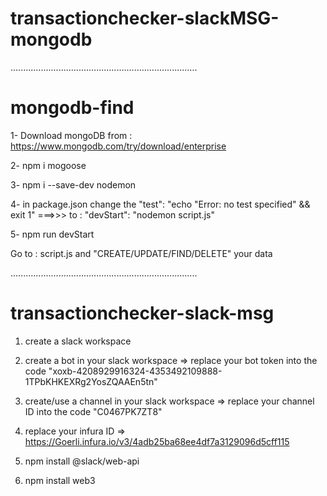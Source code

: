 # transactionchecker-slackMSG-mongodb
..........................................................................

# mongodb-find

1- Download mongoDB from : https://www.mongodb.com/try/download/enterprise

2- npm i mogoose

3- npm i --save-dev nodemon

4- in package.json change the "test": "echo "Error: no test specified" && exit 1" ===>>> to : "devStart": "nodemon script.js"

5- npm run devStart

Go to : script.js and "CREATE/UPDATE/FIND/DELETE" your data

..........................................................................

# transactionchecker-slack-msg

1. create a slack workspace

2. create a bot in your slack workspace => replace your bot token into the code "xoxb-4208929916324-4353492109888-1TPbKHKEXRg2YosZQAAEn5tn"

3. create/use a channel in your slack workspace => replace your channel ID into the code "C0467PK7ZT8"

4. replace your infura ID => https://Goerli.infura.io/v3/4adb25ba68ee4df7a3129096d5cff115

5. npm install @slack/web-api

6. npm install web3
